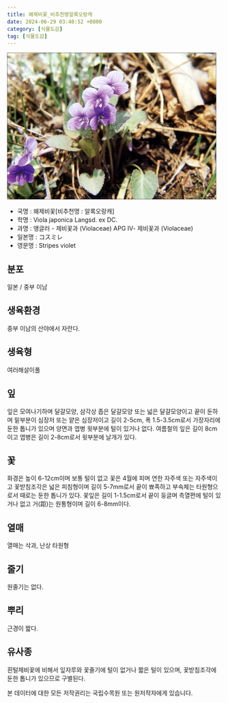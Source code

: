 ```yaml
---
title: 왜제비꽃_비추천명알록오랑캐
date: 2024-06-29 03:40:52 +0800
category: [식물도감]
tag: [식물도감]
---
```




![왜제비꽃[비추천명 : 알록오랑캐]](/assets/img/fileUpload/plants/basic/Violaceae/Viola/13575/1_th2.JPG)
- 국명 : 왜제비꽃[비추천명 : 알록오랑캐]
- 학명 : Viola japonica Langsd. ex DC.
- 과명 : 앵글러 - 제비꽃과 (Violaceae) APG Ⅳ- 제비꽃과 (Violaceae)
- 일본명 : コスミレ
- 영문명 : Stripes violet


## 분포
일본 / 중부 이남
## 생육환경
중부 이남의 산야에서 자란다.
## 생육형
여러해살이풀 
## 잎
잎은 모여나기하며 달걀모양, 삼각상 좁은 달걀모양 또는 넓은 달걀모양이고 끝이 둔하며 밑부분이 심장저 또는 얕은 심장저이고 길이 2-5cm, 폭 1.5-3.5cm로서 가장자리에 둔한 톱니가 있으며 양면과 엽병 윗부분에 털이 있거나 없다. 여름철의 잎은 길이 8cm이고 엽병은 길이 2-8cm로서 윗부분에 날개가 있다.
## 꽃
화경은 높이 6-12cm이며 보통 털이 없고 꽃은 4월에 피며 연한 자주색 또는 자주색이고 꽃받침조각은 넓은 피침형이며 길이 5-7mm로서 끝이 뾰족하고 부속체는 타원형으로서 때로는 둔한 톱니가 있다. 꽃잎은 길이 1-1.5cm로서 끝이 둥글며 측열편에 털이 있거나 없고 거(距)는 원통형이며 길이 6-8mm이다.
## 열매
열매는 삭과, 난상 타원형
## 줄기
원줄기는 없다.
## 뿌리
근경이 짧다.
## 유사종
흰털제비꽃에 비해서 잎자루와 꽃줄기에 털이 없거나 짧은 털이 있으며, 꽃받침조각에 둔한 톱니가 있으므로 구별된다.






본 데이터에 대한 모든 저작권리는 국립수목원 또는 원저작자에게 있습니다.
